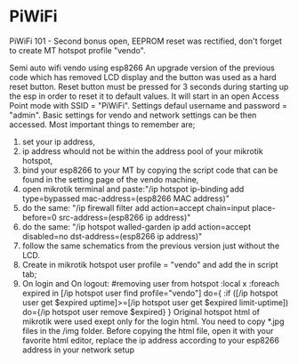 # PiWiFi
PiWiFi 101 - Second bonus open, EEPROM reset was rectified, don't forget to create MT hotspot profile "vendo".

Semi auto wifi vendo using esp8266
An upgrade version of the previous code which has removed LCD display and the button was used as a hard reset button.
Reset button must be pressed for 3 seconds during starting up the esp in order to reset it to default values.
It will start in an open Access Point mode with SSID = "PiWiFi". Settings defaul username and password = "admin".
Basic settings for vendo and network settings can be then accessed.
Most important things to remember are;
1. set your ip address,
2. ip address whould not be within the address pool of your mikrotik hotspot,
3. bind your esp8266 to your MT by copying the script code that can be found in the setting page of the vendo machine,
4. open mikrotik terminal and paste:"/ip hotspot ip-binding add type=bypassed mac-address=(esp8266 MAC address)"
5. do the same: "/ip firewall filter add action=accept chain=input place-before=0 src-address=(esp8266 ip address)"
6. do the same: "/ip hotspot walled-garden ip add action=accept disabled=no dst-address=(esp8266 ip address)"
7. follow the same schematics from the previous version just without the LCD.
8. Create in mikrotik hotspot user profile = "vendo" and add the in script tab;
9. On login and On logout: 
    #removing user from hotspot
    :local x
    :foreach expired in [/ip hotspot user find profile="vendo"] do={
    :if ([/ip hotspot user get $expired uptime]>=[/ip hotspot user get $expired limit-uptime]) do={/ip hotspot user remove $expired}
    }
Original hotspot html of mikrotik were used exept only for the login html. You need to copy *.jpg files in the /img folder.
Before copying the html file, open it with your favorite html editor, replace the ip address according to your esp8266 address in your network setup
